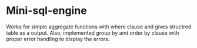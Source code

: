 # Mini-sql-engine

Works for simple aggregate functions with where clause and gives structred table as a output.
Also, implemented group by and order by clause with proper error handling to display the errors.
